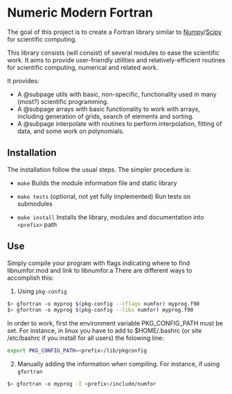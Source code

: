 # Numeric Modern Fortran #

The goal of this project is to create a Fortran library similar to [Numpy](https://www.numpy.org)/[Scipy](https://www.scipy.org) for scientific computing.

This library consists (will consist) of several modules to ease the scientific work. It aims to provide user-friendly utilities and relatively-efficient routines for scientific computing, numerical and related work.

It provides:
  + A @subpage utils with basic, non-specific, functionality used in many (most?) scientific programming.
  + A @subpage arrays with basic functionality to work with arrays, including generation of grids, search of elements and sorting.
  + A @subpage interpolate with routines to perform interpolation, fitting of data, and some work on polynomials.



## Installation ##

The installation follow the usual steps. The simpler procedure is:

  * `make`
  Builds the module information file and static library

  * `make tests` (optional, not yet fully implemented)
  Run tests on submodules

  * `make install`
  Installs the library, modules and documentation into `<prefix>` path


## Use ##

Simply compile your program with flags indicating where to find libnumfor.mod and link to libnumfor.a
There are different ways to accomplish this:


  1. Using `pkg-config`
  ```bash
  $> gfortran -o myprog $(pkg-config --cflags numfor) myprog.f90
  $> gfortran -o myprog $(pkg-config --libs numfor) myprog.f90
  ``` 
  In order to work, first the environment variable PKG_CONFIG_PATH must be set. 
  For instance, in linux you have to add to $HOME/.bashrc (or site /etc/bashrc if you install for all users) the folowing line:
  
  ```bash
  export PKG_CONFIG_PATH=<prefix>/lib/pkgconfig
  ```
  
  
  2. Manually adding the information when compiling. For instance, if using `gfortran`
  
  ```bash
  $> gfortran -o myprog -I <prefix>/include/numfor
  ```

